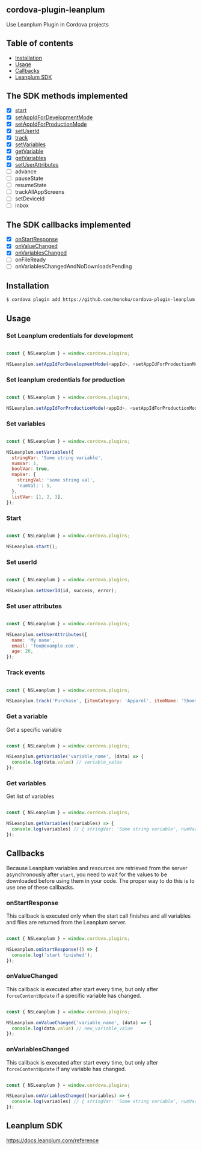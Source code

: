 ## cordova-plugin-leanplum
Use Leanplum Plugin in Cordova projects

## Table of contents

- [Installation](#installation)
- [Usage](#usage)
- [Callbacks](#callbacks)
- [Leanplum SDK](#leanplum-sdk)

## The SDK methods implemented

- [x] [start](#start)
- [x] [setAppIdForDevelopmentMode](#set-leanplum-credentials-for-development)
- [x] [setAppIdForProductionMode](#set-leanplum-credentials-for-production)
- [x] [setUserId](#set-userid)
- [x] [track](#track-events)
- [x] [setVariables](#set-variables)
- [x] [getVariable](#get-a-variable)
- [x] [getVariables](#get-variables)
- [x] [setUserAttributes](#set-user-attributes)
- [ ] advance
- [ ] pauseState
- [ ] resumeState
- [ ] trackAllAppScreens
- [ ] setDeviceId
- [ ] inbox

## The SDK callbacks implemented
- [x] [onStartResponse](#onstartresponse)
- [x] [onValueChanged](#onvaluechanged)
- [x] [onVariablesChanged](#onvariableschanged)
- [ ] onFileReady
- [ ] onVariablesChangedAndNoDownloadsPending

## Installation

```bash
$ cordova plugin add https://github.com/monoku/cordova-plugin-leanplum.git --save
```

## Usage

### Set Leanplum credentials for development
```js

const { NSLeanplum } = window.cordova.plugins;

NSLeanplum.setAppIdForDevelopmentMode(<appId>, <setAppIdForProductionMode>, success, error);

```

### Set leanplum credentials for production
```js

const { NSLeanplum } = window.cordova.plugins;

NSLeanplum.setAppIdForProductionMode(<appId>, <setAppIdForProductionMode>, success, error);

```

### Set variables

```js

const { NSLeanplum } = window.cordova.plugins;

NSLeanplum.setVariables({
  stringVar: 'Some string variable',
  numVar: 1,
  boolVar: true,
  mapVar: {
    stringVal: 'some string val',
    'numVal:': 5,
  },
  listVar: [1, 2, 3],
});

```

### Start

```js

const { NSLeanplum } = window.cordova.plugins;

NSLeanplum.start();

```

### Set userId

```js

const { NSLeanplum } = window.cordova.plugins;

NSLeanplum.setUserId(id, success, error);

```
### Set user attributes

```js

const { NSLeanplum } = window.cordova.plugins;

NSLeanplum.setUserAttributes({
  name: 'My name',
  email: 'foo@example.com',
  age: 20,
});

```

### Track events

```js

const { NSLeanplum } = window.cordova.plugins;

NSLeanplum.track('Purchase', {itemCategory: 'Apparel', itemName: 'Shoes'});

```

### Get a variable
Get a specific variable
```js

const { NSLeanplum } = window.cordova.plugins;

NSLeanplum.getVariable('variable_name', (data) => {
  console.log(data.value) // variable_value
});

```

### Get variables
Get list of variables

```js

const { NSLeanplum } = window.cordova.plugins;

NSLeanplum.getVariables((variables) => {
  console.log(variables) // { stringVar: 'Some string variable', numVar: 1, ... }
});

```

## Callbacks
Because Leanplum variables and resources are retrieved from the server asynchronously after `start`, you need to wait for the values to be downloaded before using them in your code. The proper way to do this is to use one of these callbacks.

### onStartResponse
This callback is executed only when the start call finishes and all variables and files are returned from the Leanplum server. 

```js

const { NSLeanplum } = window.cordova.plugins;

NSLeanplum.onStartResponse(() => {
  console.log('start finished');
});

```

### onValueChanged
This callback is executed after start every time, but only after `forceContentUpdate` if a specific variable has changed.

```js

const { NSLeanplum } = window.cordova.plugins;

NSLeanplum.onValueChanged('variable_name', (data) => {
  console.log(data.value) // new_variable_value
});

```
### onVariablesChanged
This callback is executed after start every time, but only after `forceContentUpdate` if any variable has changed.
```js

const { NSLeanplum } = window.cordova.plugins;

NSLeanplum.onVariablesChanged((variables) => {
  console.log(variables) // { stringVar: 'Some string variable', numVar: 1, ... }
});
```

## Leanplum SDK

https://docs.leanplum.com/reference

